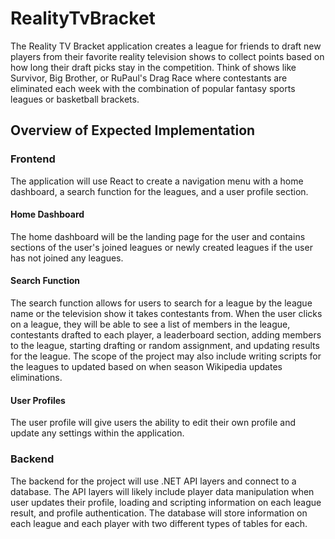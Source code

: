 # RealityTvBracket
The Reality TV Bracket application creates a league for friends to draft new players from their favorite reality television shows to collect points based on how long their draft picks stay in the competition. Think of shows like Survivor, Big Brother, or RuPaul's Drag Race where contestants are eliminated each week with the combination of popular fantasy sports leagues or basketball brackets.

## Overview of Expected Implementation
### Frontend
The application will use React to create a navigation menu with a home dashboard, a search function for the leagues, and a user profile section.
  #### Home Dashboard
  The home dashboard will be the landing page for the user and contains sections of the user's joined leagues or newly created leagues if the user has not joined any leagues.

  #### Search Function
  The search function allows for users to search for a league by the league name or the television show it takes contestants from. When the user clicks on a league, they will be able to see a list of members in the league, contestants drafted to each player, a leaderboard section, adding members to the league, starting drafting or random assignment, and updating results for the league. The scope of the project may also include writing scripts for the leagues to updated based on when season Wikipedia updates eliminations.

  #### User Profiles
  The user profile will give users the ability to edit their own profile and update any settings within the application.

### Backend
The backend for the project will use .NET API layers and connect to a database. The API layers will likely include player data manipulation when user updates their profile, loading and scripting information on each league result, and profile authentication. The database will store information on each league and each player with two different types of tables for each.
